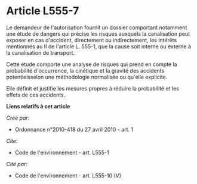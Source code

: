 # Article L555-7

Le demandeur de l'autorisation fournit un dossier comportant notamment une étude de dangers qui précise les risques auxquels
la canalisation peut exposer en cas d'accident, directement ou indirectement, les intérêts mentionnés au II de l'article L.
555-1, que la cause soit interne ou externe à la canalisation de transport. 

Cette étude comporte une analyse de risques qui prend en compte la probabilité d'occurrence, la cinétique et la gravité des
accidents potentielsselon une méthodologie normalisée ou qu'elle explicite. 

Elle définit et justifie les mesures propres à réduire la probabilité et les effets de ces accidents.

**Liens relatifs à cet article**

_Créé par_:

  - Ordonnance n°2010-418  du 27 avril 2010 - art. 1

_Cite_:

  - Code de l'environnement - art. L555-1

_Cité par_:

  - Code de l'environnement - art. L555-10 (V)

